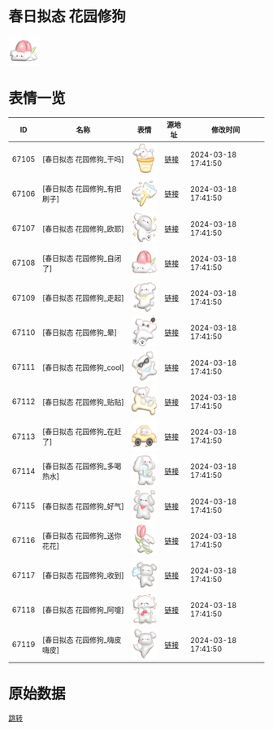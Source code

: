 # 春日拟态 花园修狗

<img src="./cover.png" height="60" alt="cover" />

# 表情一览

|ID|名称|表情|源地址|修改时间|
|----|----|----|----|----|
|67105|[春日拟态 花园修狗_干吗]|<img src="./pic/067105_%5B春日拟态 花园修狗_干吗%5D.png" height="60" alt="干吗"/>|[链接](https://i0.hdslb.com/bfs/garb/3ae0284662885042d743034b094a402cc5d020fa.png)|2024-03-18 17:41:50|
|67106|[春日拟态 花园修狗_有把刷子]|<img src="./pic/067106_%5B春日拟态 花园修狗_有把刷子%5D.png" height="60" alt="有把刷子"/>|[链接](https://i0.hdslb.com/bfs/garb/5feead2a344888b14522db145577bf71aeef2acf.png)|2024-03-18 17:41:50|
|67107|[春日拟态 花园修狗_欧耶]|<img src="./pic/067107_%5B春日拟态 花园修狗_欧耶%5D.png" height="60" alt="欧耶"/>|[链接](https://i0.hdslb.com/bfs/garb/9d467d404b3b3e43c027c4e325ac4554909caac7.png)|2024-03-18 17:41:50|
|67108|[春日拟态 花园修狗_自闭了]|<img src="./pic/067108_%5B春日拟态 花园修狗_自闭了%5D.png" height="60" alt="自闭了"/>|[链接](https://i0.hdslb.com/bfs/garb/777d9b6218974eb55ff999e20e2e9679f89ecc11.png)|2024-03-18 17:41:50|
|67109|[春日拟态 花园修狗_走起]|<img src="./pic/067109_%5B春日拟态 花园修狗_走起%5D.png" height="60" alt="走起"/>|[链接](https://i0.hdslb.com/bfs/garb/aaad856308ffae9f0489042ff9e0c7ae3ee416c6.png)|2024-03-18 17:41:50|
|67110|[春日拟态 花园修狗_晕]|<img src="./pic/067110_%5B春日拟态 花园修狗_晕%5D.png" height="60" alt="晕"/>|[链接](https://i0.hdslb.com/bfs/garb/cff070fe90f241793bc5d80054b0ebf7bcb40bf1.png)|2024-03-18 17:41:50|
|67111|[春日拟态 花园修狗_cool]|<img src="./pic/067111_%5B春日拟态 花园修狗_cool%5D.png" height="60" alt="cool"/>|[链接](https://i0.hdslb.com/bfs/garb/63e12e7f9793dabd3851f64b97db53b8ebc15a8f.png)|2024-03-18 17:41:50|
|67112|[春日拟态 花园修狗_贴贴]|<img src="./pic/067112_%5B春日拟态 花园修狗_贴贴%5D.png" height="60" alt="贴贴"/>|[链接](https://i0.hdslb.com/bfs/garb/3e35ec4bf4376d85c1519c76d620bdd883f8bebe.png)|2024-03-18 17:41:50|
|67113|[春日拟态 花园修狗_在赶了]|<img src="./pic/067113_%5B春日拟态 花园修狗_在赶了%5D.png" height="60" alt="在赶了"/>|[链接](https://i0.hdslb.com/bfs/garb/999a0addfee91b9c6501ce7cdae24e1ba204b5e0.png)|2024-03-18 17:41:50|
|67114|[春日拟态 花园修狗_多喝热水]|<img src="./pic/067114_%5B春日拟态 花园修狗_多喝热水%5D.png" height="60" alt="多喝热水"/>|[链接](https://i0.hdslb.com/bfs/garb/a32add7d73ea26eb0cfb6f669a630a71c08beb83.png)|2024-03-18 17:41:50|
|67115|[春日拟态 花园修狗_好气]|<img src="./pic/067115_%5B春日拟态 花园修狗_好气%5D.png" height="60" alt="好气"/>|[链接](https://i0.hdslb.com/bfs/garb/2ff30e48aa229ab6375d695e95af782801debeb8.png)|2024-03-18 17:41:50|
|67116|[春日拟态 花园修狗_送你花花]|<img src="./pic/067116_%5B春日拟态 花园修狗_送你花花%5D.png" height="60" alt="送你花花"/>|[链接](https://i0.hdslb.com/bfs/garb/3cc31c9df101594730154d60d8d3028c5f80822d.png)|2024-03-18 17:41:50|
|67117|[春日拟态 花园修狗_收到]|<img src="./pic/067117_%5B春日拟态 花园修狗_收到%5D.png" height="60" alt="收到"/>|[链接](https://i0.hdslb.com/bfs/garb/9338e759a84904f4b154016bef0fab72c0f45af0.png)|2024-03-18 17:41:50|
|67118|[春日拟态 花园修狗_阿嚏]|<img src="./pic/067118_%5B春日拟态 花园修狗_阿嚏%5D.png" height="60" alt="阿嚏"/>|[链接](https://i0.hdslb.com/bfs/garb/7c8c63e31d11bc27748d5a6942bb3d01bd74b55b.png)|2024-03-18 17:41:50|
|67119|[春日拟态 花园修狗_嗨皮嗨皮]|<img src="./pic/067119_%5B春日拟态 花园修狗_嗨皮嗨皮%5D.png" height="60" alt="嗨皮嗨皮"/>|[链接](https://i0.hdslb.com/bfs/garb/1b9adcd791aac5efcf1d89803cf06bb4724205d4.png)|2024-03-18 17:41:50|

# 原始数据

[跳转](./raw.json)

